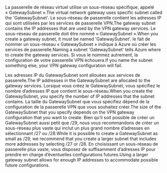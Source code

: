 <span data-ttu-id="b1775-101">La passerelle de réseau virtuel utilise un sous-réseau spécifique, appelé « GatewaySubnet ».</span><span class="sxs-lookup"><span data-stu-id="b1775-101">The virtual network gateway uses specific subnet called the 'GatewaySubnet'.</span></span> <span data-ttu-id="b1775-102">Le sous-réseau de passerelle contient les adresses IP qui sont utilisées par les services de passerelle VPN.</span><span class="sxs-lookup"><span data-stu-id="b1775-102">The gateway subnet contains the IP addresses that are used by the VPN gateway services.</span></span> <span data-ttu-id="b1775-103">Le sous-réseau de passerelle doit être nommé « GatewaySubnet ».</span><span class="sxs-lookup"><span data-stu-id="b1775-103">When you create a gateway subnet, it must be named 'GatewaySubnet'.</span></span>  <span data-ttu-id="b1775-104">le fait de nommer un sous-réseau « GatewaySubnet » indique à Azure où créer les services de passerelle.</span><span class="sxs-lookup"><span data-stu-id="b1775-104">Naming a subnet 'GatewaySubnet' tells Azure where to create the gateway services.</span></span> <span data-ttu-id="b1775-105">Si vous le nommez autrement, la configuration de votre passerelle VPN échouera.</span><span class="sxs-lookup"><span data-stu-id="b1775-105">If you name the subnet something else, your VPN gateway configuration will fail.</span></span>

<span data-ttu-id="b1775-106">Les adresses IP du GatewaySubnet sont allouées aux services de passerelle.</span><span class="sxs-lookup"><span data-stu-id="b1775-106">The IP addresses in the GatewaySubnet are allocated to the gateway services.</span></span> <span data-ttu-id="b1775-107">Lorsque vous créez le GatewaySubnet, vous spécifiez le nombre d’adresses IP que contient le sous-réseau.</span><span class="sxs-lookup"><span data-stu-id="b1775-107">When you create the GatewaySubnet, you specify the number of IP addresses that the subnet contains.</span></span> <span data-ttu-id="b1775-108">La taille du GatewaySubnet que vous spécifiez dépend de la configuration de la passerelle VPN que vous souhaitez créer.</span><span class="sxs-lookup"><span data-stu-id="b1775-108">The size of the GatewaySubnet that you specify depends on the VPN gateway configuration that you want to create.</span></span> <span data-ttu-id="b1775-109">Bien qu’il soit possible de créer un GatewaySubnet aussi petit que /29, nous vous recommandons de créer un sous-réseau plus vaste qui inclut un plus grand nombre d’adresses en sélectionnant /27 ou /28.</span><span class="sxs-lookup"><span data-stu-id="b1775-109">While it is possible to create a GatewaySubnet as small as /29, we recommend that you create a larger subnet that includes more addresses by selecting /27 or /28.</span></span> <span data-ttu-id="b1775-110">En choisissant un sous-réseau de passerelle plus vaste, vous disposez de suffisamment d’adresses IP pour prendre en charge d’éventuelles configurations futures.</span><span class="sxs-lookup"><span data-stu-id="b1775-110">Using a larger gateway subnet allows for enough IP addresses to accommodate possible future configurations.</span></span>